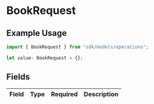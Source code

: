 # BookRequest

## Example Usage

```typescript
import { BookRequest } from "sdk/models/operations";

let value: BookRequest = {};
```

## Fields

| Field       | Type        | Required    | Description |
| ----------- | ----------- | ----------- | ----------- |